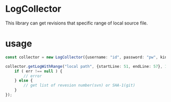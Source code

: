 # LogCollector

This library can get revisions that specific range of local source file.

# usage

```typescript
const collector = new LogCollector({username: "id", password: "pw", kind: "git or svn"});

collector.getLogWithRange("local path", {startLine: 51, endLine: 57}, 100, (err: string|null, revs: string[]) => {
    if ( err !== null ) {
        // error
    } else {
        // get list of revesion number(svn) or SHA-1(git)
    }
});
```

